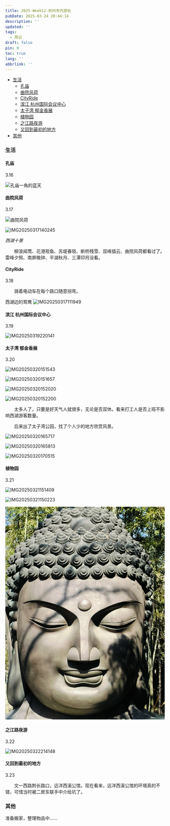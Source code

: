 ```yaml
---
title: 2025-Week12-杭州市内游玩
pubDate: 2025-03-24 20:44:14
description: ''
updated: ''
tags:
  - 周记
draft: false
pin: 0
toc: true
lang: ''
abbrlink: ''
---
```


- [生活](#%E7%94%9F%E6%B4%BB)
  * [孔庙](#%E5%AD%94%E5%BA%99)
  * [曲院风荷](#%E6%9B%B2%E9%99%A2%E9%A3%8E%E8%8D%B7)
  * [CityRide](#cityride)
  * [滨江 杭州国际会议中心](#%E6%BB%A8%E6%B1%9F-%E6%9D%AD%E5%B7%9E%E5%9B%BD%E9%99%85%E4%BC%9A%E8%AE%AE%E4%B8%AD%E5%BF%83)        
  * [太子湾 郁金香展](#%E5%A4%AA%E5%AD%90%E6%B9%BE-%E9%83%81%E9%87%91%E9%A6%99%E5%B1%95)
  * [植物园](#%E6%A4%8D%E7%89%A9%E5%9B%AD)
  * [之江路夜游](#%E4%B9%8B%E6%B1%9F%E8%B7%AF%E5%A4%9C%E6%B8%B8)
  * [又回到最初的地方](#%E5%8F%88%E5%9B%9E%E5%88%B0%E6%9C%80%E5%88%9D%E7%9A%84%E5%9C%B0%E6%96%B9)
- [其他](#%E5%85%B6%E4%BB%96)

### 生活
#### 孔庙
3.16

![孔庙一角的蓝天](https://raw.githubusercontent.com/AbyssPraise/DrawingBoard/main/image/IMG20250316145611.jpg)

#### 曲院风荷
3.17

![曲院风荷](https://raw.githubusercontent.com/AbyssPraise/DrawingBoard/main/image/IMG20250317142019.jpg)

![IMG20250317140245](https://raw.githubusercontent.com/AbyssPraise/DrawingBoard/main/image/IMG20250317140245.jpg)

*西湖十景*

&emsp;&emsp;柳浪闻莺、花港观鱼、苏堤春晓、断桥残雪、双峰插云、曲院风荷都看过了。雷峰夕照、南屏晚钟、平湖秋月、三潭印月没看。

#### CityRide
3.18

&emsp;&emsp;骑着电动车在每个路口随意拐弯。

西湖边的鸳鸯
![IMG20250317111949](https://raw.githubusercontent.com/AbyssPraise/DrawingBoard/main/image/IMG20250317111949.jpg)

#### 滨江 杭州国际会议中心
3.19

![IMG20250319220141](https://raw.githubusercontent.com/AbyssPraise/DrawingBoard/main/image/IMG20250319220141.jpg)

#### 太子湾 郁金香展
3.20

![IMG20250320151543](https://raw.githubusercontent.com/AbyssPraise/DrawingBoard/main/image/IMG20250320151543.jpg)

![IMG20250320151657](https://raw.githubusercontent.com/AbyssPraise/DrawingBoard/main/image/IMG20250320151657.jpg)

![IMG20250320152020](https://raw.githubusercontent.com/AbyssPraise/DrawingBoard/main/image/IMG20250320152020.jpg)

![IMG20250320152200](https://raw.githubusercontent.com/AbyssPraise/DrawingBoard/main/image/IMG20250320152200.jpg)

&emsp;&emsp;太多人了，只要是好天气人就很多，无论是否双休。看来打工人是否上班不影响西湖游客数量。

&emsp;&emsp;后来出了太子湾公园，找了个人少的地方欣赏风景。

![IMG20250320165717](https://raw.githubusercontent.com/AbyssPraise/DrawingBoard/main/image/IMG20250320165717.jpg)

![IMG20250320165813](https://raw.githubusercontent.com/AbyssPraise/DrawingBoard/main/image/IMG20250320165813.jpg)

![IMG20250320170515](https://raw.githubusercontent.com/AbyssPraise/DrawingBoard/main/image/IMG20250320170515.jpg)

#### 植物园
3.21

![IMG20250321151409](https://raw.githubusercontent.com/AbyssPraise/DrawingBoard/main/image/IMG20250321151409.jpg)

![IMG20250321150223](https://raw.githubusercontent.com/AbyssPraise/DrawingBoard/main/image/IMG20250321150223.jpg)

![IMG20250321151842](https://raw.githubusercontent.com/AbyssPraise/DrawingBoard/main/image/IMG20250321151842.jpg)

#### 之江路夜游
3.22

![IMG20250322214148](https://raw.githubusercontent.com/AbyssPraise/DrawingBoard/main/image/IMG20250322214148.jpg)

#### 又回到最初的地方
3.23

&emsp;&emsp;文一西路荆长路口，远洋西溪公馆。现在看来，远洋西溪公馆的环境真的不错，可惜当时被二房东联手中介给坑了。

### 其他
准备搬家，整理物品中……
